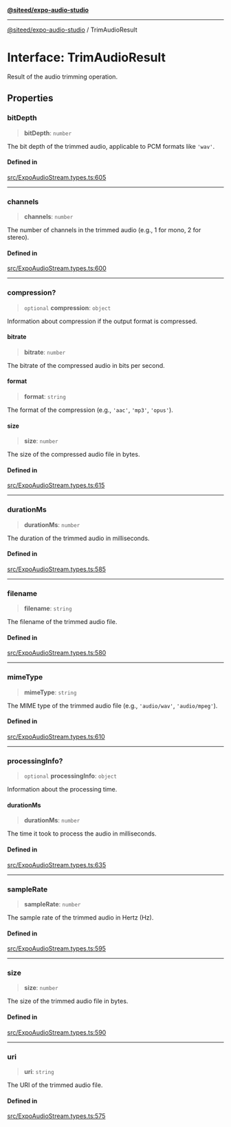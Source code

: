 [**@siteed/expo-audio-studio**](../README.md)

***

[@siteed/expo-audio-studio](../README.md) / TrimAudioResult

# Interface: TrimAudioResult

Result of the audio trimming operation.

## Properties

### bitDepth

> **bitDepth**: `number`

The bit depth of the trimmed audio, applicable to PCM formats like `'wav'`.

#### Defined in

[src/ExpoAudioStream.types.ts:605](https://github.com/deeeed/expo-audio-stream/blob/391ce6bcc63b985ab716f16d8cf5ddac64968b09/packages/expo-audio-studio/src/ExpoAudioStream.types.ts#L605)

***

### channels

> **channels**: `number`

The number of channels in the trimmed audio (e.g., 1 for mono, 2 for stereo).

#### Defined in

[src/ExpoAudioStream.types.ts:600](https://github.com/deeeed/expo-audio-stream/blob/391ce6bcc63b985ab716f16d8cf5ddac64968b09/packages/expo-audio-studio/src/ExpoAudioStream.types.ts#L600)

***

### compression?

> `optional` **compression**: `object`

Information about compression if the output format is compressed.

#### bitrate

> **bitrate**: `number`

The bitrate of the compressed audio in bits per second.

#### format

> **format**: `string`

The format of the compression (e.g., `'aac'`, `'mp3'`, `'opus'`).

#### size

> **size**: `number`

The size of the compressed audio file in bytes.

#### Defined in

[src/ExpoAudioStream.types.ts:615](https://github.com/deeeed/expo-audio-stream/blob/391ce6bcc63b985ab716f16d8cf5ddac64968b09/packages/expo-audio-studio/src/ExpoAudioStream.types.ts#L615)

***

### durationMs

> **durationMs**: `number`

The duration of the trimmed audio in milliseconds.

#### Defined in

[src/ExpoAudioStream.types.ts:585](https://github.com/deeeed/expo-audio-stream/blob/391ce6bcc63b985ab716f16d8cf5ddac64968b09/packages/expo-audio-studio/src/ExpoAudioStream.types.ts#L585)

***

### filename

> **filename**: `string`

The filename of the trimmed audio file.

#### Defined in

[src/ExpoAudioStream.types.ts:580](https://github.com/deeeed/expo-audio-stream/blob/391ce6bcc63b985ab716f16d8cf5ddac64968b09/packages/expo-audio-studio/src/ExpoAudioStream.types.ts#L580)

***

### mimeType

> **mimeType**: `string`

The MIME type of the trimmed audio file (e.g., `'audio/wav'`, `'audio/mpeg'`).

#### Defined in

[src/ExpoAudioStream.types.ts:610](https://github.com/deeeed/expo-audio-stream/blob/391ce6bcc63b985ab716f16d8cf5ddac64968b09/packages/expo-audio-studio/src/ExpoAudioStream.types.ts#L610)

***

### processingInfo?

> `optional` **processingInfo**: `object`

Information about the processing time.

#### durationMs

> **durationMs**: `number`

The time it took to process the audio in milliseconds.

#### Defined in

[src/ExpoAudioStream.types.ts:635](https://github.com/deeeed/expo-audio-stream/blob/391ce6bcc63b985ab716f16d8cf5ddac64968b09/packages/expo-audio-studio/src/ExpoAudioStream.types.ts#L635)

***

### sampleRate

> **sampleRate**: `number`

The sample rate of the trimmed audio in Hertz (Hz).

#### Defined in

[src/ExpoAudioStream.types.ts:595](https://github.com/deeeed/expo-audio-stream/blob/391ce6bcc63b985ab716f16d8cf5ddac64968b09/packages/expo-audio-studio/src/ExpoAudioStream.types.ts#L595)

***

### size

> **size**: `number`

The size of the trimmed audio file in bytes.

#### Defined in

[src/ExpoAudioStream.types.ts:590](https://github.com/deeeed/expo-audio-stream/blob/391ce6bcc63b985ab716f16d8cf5ddac64968b09/packages/expo-audio-studio/src/ExpoAudioStream.types.ts#L590)

***

### uri

> **uri**: `string`

The URI of the trimmed audio file.

#### Defined in

[src/ExpoAudioStream.types.ts:575](https://github.com/deeeed/expo-audio-stream/blob/391ce6bcc63b985ab716f16d8cf5ddac64968b09/packages/expo-audio-studio/src/ExpoAudioStream.types.ts#L575)
